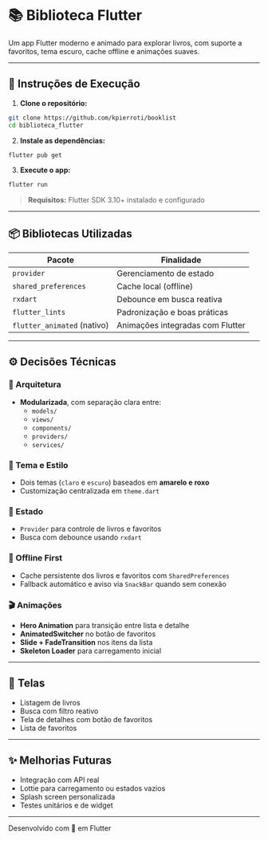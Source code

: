 # 📚 Biblioteca Flutter

Um app Flutter moderno e animado para explorar livros, com suporte a favoritos, tema escuro, cache offline e animações suaves.

---

## 🚀 Instruções de Execução

1. **Clone o repositório:**

```bash
git clone https://github.com/kpierroti/booklist
cd biblioteca_flutter
```

2. **Instale as dependências:**

```bash
flutter pub get
```

3. **Execute o app:**

```bash
flutter run
```

> **Requisitos:** Flutter SDK 3.10+ instalado e configurado

---

## 📦 Bibliotecas Utilizadas

| Pacote                      | Finalidade                       |
| --------------------------- | -------------------------------- |
| `provider`                  | Gerenciamento de estado          |
| `shared_preferences`        | Cache local (offline)            |
| `rxdart`                    | Debounce em busca reativa        |
| `flutter_lints`             | Padronização e boas práticas     |
| `flutter_animated` (nativo) | Animações integradas com Flutter |

---

## ⚙️ Decisões Técnicas

### 🧩 Arquitetura

- **Modularizada**, com separação clara entre:
  - `models/`
  - `views/`
  - `components/`
  - `providers/`
  - `services/`

### 🎨 Tema e Estilo

- Dois temas (`claro` e `escuro`) baseados em **amarelo e roxo**
- Customização centralizada em `theme.dart`

### 🧠 Estado

- `Provider` para controle de livros e favoritos
- Busca com debounce usando `rxdart`

### 💾 Offline First

- Cache persistente dos livros e favoritos com `SharedPreferences`
- Fallback automático e aviso via `SnackBar` quando sem conexão

### 🎬 Animações

- **Hero Animation** para transição entre lista e detalhe
- **AnimatedSwitcher** no botão de favoritos
- **Slide + FadeTransition** nos itens da lista
- **Skeleton Loader** para carregamento inicial

---

## 📱 Telas

- Listagem de livros
- Busca com filtro reativo
- Tela de detalhes com botão de favoritos
- Lista de favoritos

---

## ✨ Melhorias Futuras

- Integração com API real
- Lottie para carregamento ou estados vazios
- Splash screen personalizada
- Testes unitários e de widget

---

Desenvolvido com 💜 em Flutter

